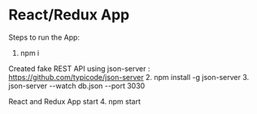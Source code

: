 # React/Redux App

Steps to run the App:

1. npm i

Created fake REST API using json-server : https://github.com/typicode/json-server
2. npm install -g json-server
3. json-server --watch db.json --port 3030

React and Redux App start
4. npm start
